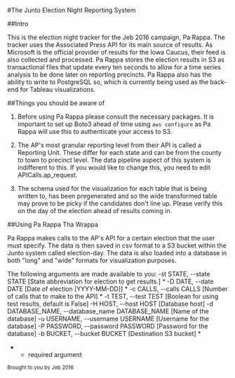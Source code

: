 #The Junto Election Night Reporting System

##Intro

This is the election night tracker for the Jeb 2016 campaign, Pa Rappa.
The tracker uses the Associated Press API for its main source of results.
As Microsoft is the official provider of results for the Iowa Caucus, their feed is also collected and processed.
Pa Rappa stores the election results in S3 as transactional files that update every ten seconds to allow for a time series analysis to be done later on reporting precincts.
Pa Rappa also has the ability to write to PostgreSQL so, which is currently being used as the back-end for Tableau visualizations.


##Things you should be aware of

1. Before using Pa Rappa please consult the necessary packages. It is important to set up Boto3 ahead of time using `aws configure` as Pa Rappa will use this to authenticate your access to S3.

2. The AP's most granular reporting level from their API is called a Reporting Unit. These differ for each state and can be from the county to town to precinct level. The data pipeline aspect of this system is indifferent to this. If you would like to change this, you need to edit APICalls.ap_request.

3. The schema used for the visualization for each table that is being written to, has been pregenerated and so the wide transformed table may prove to be picky if the candidates don't line up. Please verify this on the day of the election ahead of results coming in.


##Using Pa Rappa Tha Wrappa

Pa Rappa makes calls to the AP's API for a certain election that the user must specify. The data is then saved in csv format to a S3 bucket within the Junto system called election-day. The data is also loaded into a database in both "long" and "wide" formats for visualization purposes.

The following arguments are made available to you:
  -st STATE, --state STATE [State abbreviation for election to get results.] *
  -D DATE, --date DATE  [Date of election [YYYY-MM-DD]] *
  -c CALLS, --calls CALLS [Number of calls that to make to the API] *
  -t TEST, --test TEST  [Boolean for using test results, default is False]
  -H HOST, --host HOST  [Database host]
  -d DATABASE_NAME, --database_name DATABASE_NAME [Name of the database]
  -u USERNAME, --username USERNAME [Username for the database]
  -P PASSWORD, --password PASSWORD [Password for the database]
  -b BUCKET, --bucket BUCKET [Destination S3 bucket] *

  - * required argument

<sub> Brought to you by Jeb 2016 </sub>

